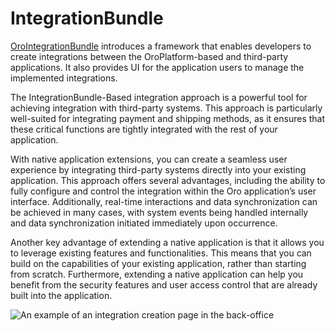 <a id="custom-integrations-oro-integration-bundle"></a>

# IntegrationBundle

<a href="https://github.com/oroinc/platform/tree/6.1/src/Oro/Bundle/IntegrationBundle/" target="_blank">OroIntegrationBundle</a> introduces a framework that enables developers to create integrations between the OroPlatform-based and third-party applications. It also provides UI for the application users to manage the implemented integrations.

The IntegrationBundle-Based integration approach is a powerful tool for achieving integration with third-party systems. This approach is particularly well-suited for integrating payment and shipping methods, as it ensures that these critical functions are tightly integrated with the rest of your application.

With native application extensions, you can create a seamless user experience by integrating third-party systems directly into your existing application. This approach offers several advantages, including the ability to fully configure and control the integration within the Oro application’s user interface. Additionally, real-time interactions and data synchronization can be achieved in many cases, with system events being handled internally and data synchronization initiated immediately upon occurrence.

Another key advantage of extending a native application is that it allows you to leverage existing features and functionalities. This means that you can build on the capabilities of your existing application, rather than starting from scratch. Furthermore, extending a native application can help you benefit from the security features and user access control that are already built into the application.

![An example of an integration creation page in the back-office](user/img/integrations/integrationbundle_example.png)
<!-- Frontend -->
